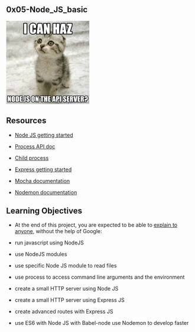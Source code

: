## 0x05-Node_JS_basic

![image](./express.jpeg)

## Resources

- [Node JS getting started](https://intranet.alxswe.com/rltoken/DsbbpVM05J3r6rd_2u8mPw)

- [Process API doc](https://intranet.alxswe.com/rltoken/Wt69QV2xygB4GEqob26AjQ)

- [Child process](https://intranet.alxswe.com/rltoken/IS4y9rRCblX71W_oeXpymw)

- [Express getting started](https://intranet.alxswe.com/rltoken/XsfrhG9NRLuuaTpVZlZv_g)

- [Mocha documentation](https://intranet.alxswe.com/rltoken/EBGDj1FwLrK_y4kgxp8hfg)

- [Nodemon documentation](https://intranet.alxswe.com/rltoken/vnDSbLsicMDdxcf5YUSXIg)


## Learning Objectives

- At the end of this project, you are expected to be able to [explain to anyone](https://intranet.alxswe.com/rltoken/vXmxtc5JH_CeIWReMTNhDA), without the help of Google:

- run javascript using NodeJS

- use NodeJS modules

- use specific Node JS module to read files

- use process to access command line arguments and the environment

- create a small HTTP server using Node JS

- create a small HTTP server using Express JS

- create advanced routes with Express JS

- use ES6 with Node JS with Babel-node
use Nodemon to develop faster